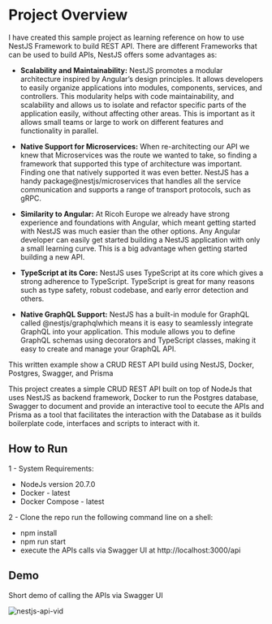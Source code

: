 # Project Overview
I have created this sample project as learning reference on how to use NestJS Framework to build REST API. There are different Frameworks that can be used to build APIs, NestJS offers some advantages as:

  -  **Scalability and Maintainability:** NestJS promotes a modular architecture inspired by Angular’s design principles. It allows developers to easily organize applications into modules, components, services, and controllers. This modularity helps with code maintainability, and scalability and allows us to isolate and refactor specific parts of the application easily, without affecting other areas. This is important as it allows small teams or large to work on different features and functionality in parallel.
    
  -  **Native Support for Microservices:**
When re-architecting our API we knew that Microservices was the route we wanted to take, so finding a framework that supported this type of architecture was important. Finding one that natively supported it was even better. NestJS has a handy package@nestjs/microservices that handles all the service communication and supports a range of transport protocols, such as gRPC.

  - **Similarity to Angular:**
At Ricoh Europe we already have strong experience and foundations with Angular, which meant getting started with NestJS was much easier than the other options. Any Angular developer can easily get started building a NestJS application with only a small learning curve. This is a big advantage when getting started building a new API.

  - **TypeScript at its Core:**
NestJS uses TypeScript at its core which gives a strong adherence to TypeScript. TypeScript is great for many reasons such as type safety, robust codebase, and early error detection and others.

  - **Native GraphQL Support:**
NestJS has a built-in module for GraphQL called @nestjs/graphqlwhich means it is easy to seamlessly integrate GraphQL into your application. This module allows you to define GraphQL schemas using decorators and TypeScript classes, making it easy to create and manage your GraphQL API.

  This written example show a CRUD REST API build using NestJS, Docker, Postgres, Swagger, and Prisma

This project creates a simple CRUD REST API built on top of NodeJs that uses NestJS as backend framework, Docker to run the Postgres database, Swagger to document and provide an interactive tool to eecute the APIs and Prisma as a tool that facilitates the interaction with the Database as it builds boilerplate code, interfaces and scripts to interact with it.

## How to Run
1 - System Requirements:
  - NodeJs version 20.7.0
  - Docker - latest
  - Docker Compose - latest
    
2 - Clone the repo run the following command line on a shell:
  - npm install
  - npm run start
  - execute the APIs calls via Swagger UI at http://localhost:3000/api

## Demo
Short demo of calling the APIs via Swagger UI

![nestjs-api-vid](https://github.com/user-attachments/assets/37432bcf-9092-45e1-a118-437114ed63e4)


